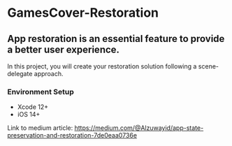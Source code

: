 # GamesCover-Restoration

## App restoration is an essential feature to provide a better user experience.

In this project, you will create your restoration solution following a scene-delegate approach.

### Environment Setup

- Xcode 12+
- iOS 14+

Link to medium article:
https://medium.com/@Alzuwayid/app-state-preservation-and-restoration-7de0eaa0736e
